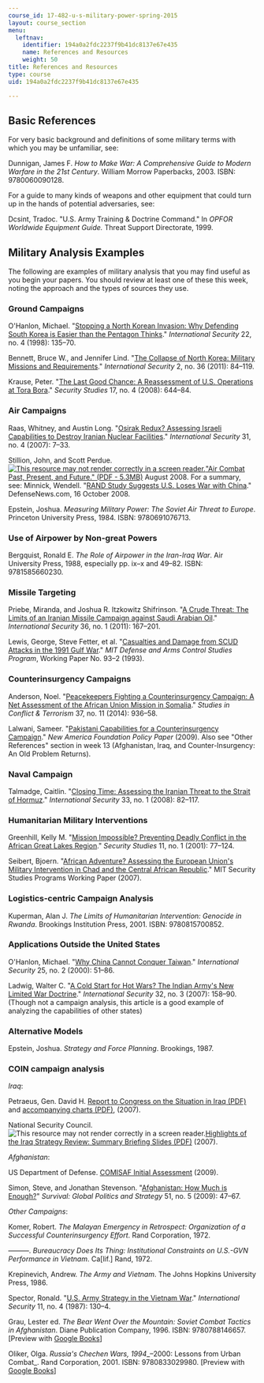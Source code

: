 ```yaml
---
course_id: 17-482-u-s-military-power-spring-2015
layout: course_section
menu:
  leftnav:
    identifier: 194a0a2fdc2237f9b41dc8137e67e435
    name: References and Resources
    weight: 50
title: References and Resources
type: course
uid: 194a0a2fdc2237f9b41dc8137e67e435

---
```


Basic References
----------------

For very basic background and definitions of some military terms with which you may be unfamiliar, see:

Dunnigan, James F. _How to Make War: A Comprehensive Guide to Modern Warfare in the 21st Century_. William Morrow Paperbacks, 2003. ISBN: 9780060090128.

For a guide to many kinds of weapons and other equipment that could turn up in the hands of potential adversaries, see:

Dcsint, Tradoc. "U.S. Army Training & Doctrine Command." In _OPFOR Worldwide Equipment Guide._ Threat Support Directorate, 1999.

Military Analysis Examples
--------------------------

The following are examples of military analysis that you may find useful as you begin your papers. You should review at least one of these this week, noting the approach and the types of sources they use.

### Ground Campaigns

O'Hanlon, Michael. "[Stopping a North Korean Invasion: Why Defending South Korea is Easier than the Pentagon Thinks](http://www.jstor.org/stable/2539242)." _International Security_ 22, no. 4 (1998): 135–70.

Bennett, Bruce W., and Jennifer Lind. "[The Collapse of North Korea: Military Missions and Requirements](http://belfercenter.ksg.harvard.edu/publication/21393/collapse_of_north_korea.html)." _International Security_ 2, no. 36 (2011): 84–119.

Krause, Peter. "[The Last Good Chance: A Reassessment of U.S. Operations at Tora Bora](http://dx.doi.org/10.1080/09636410802508030)." _Security Studies_ 17, no. 4 (2008): 644–84.

### Air Campaigns

Raas, Whitney, and Austin Long. "[Osirak Redux? Assessing Israeli Capabilities to Destroy Iranian Nuclear Facilities](http://belfercenter.ksg.harvard.edu/publication/850/osirak_redux_assessing_israeli_capabilities_to_destroy_iranian_nuclear_facilities.html)." _International Security_ 31, no. 4 (2007): 7–33.

Stillion, John, and Scott Perdue. [![This resource may not render correctly in a screen reader.](/images/inacessible.gif)](https://www.defenseindustrydaily.com/files/2008_RAND_Pacific_View_Air_Combat_Briefing.pdf)["Air Combat Past, Present, and Future." (PDF - 5.3MB)](https://www.defenseindustrydaily.com/files/2008_RAND_Pacific_View_Air_Combat_Briefing.pdf) August 2008. For a summary, see: Minnick, Wendell. "[RAND Study Suggests U.S. Loses War with China](https://www.strategypage.com/militaryforums/30-103539.aspx#startofcomments)." DefenseNews.com, 16 October 2008.

Epstein, Joshua. _Measuring Military Power: The Soviet Air Threat to Europe_. Princeton University Press, 1984. ISBN: 9780691076713.

### Use of Airpower by Non-great Powers

Bergquist, Ronald E. _The Role of Airpower in the Iran-Iraq War_. Air University Press, 1988, especially pp. ix–x and 49–82. ISBN: 9781585660230.

### Missile Targeting

Priebe, Miranda, and Joshua R. Itzkowitz Shifrinson. "[A Crude Threat: The Limits of an Iranian Missile Campaign against Saudi Arabian Oil](http://dx.doi.org/10.1162/ISEC_a_00048)." _International Security_ 36, no. 1 (2011): 167–201.

Lewis, George, Steve Fetter, et al. "[Casualties and Damage from SCUD Attacks in the 1991 Gulf War](http://www.isn.ethz.ch/Digital-Library/Publications/Detail/?lang=en&id=19691)." _MIT Defense and Arms Control Studies Program_, Working Paper No. 93–2 (1993).

### Counterinsurgency Campaigns

Anderson, Noel. "[Peacekeepers Fighting a Counterinsurgency Campaign: A Net Assessment of the African Union Mission in Somalia](http://dx.doi.org/10.1080/1057610X.2014.952260)." _Studies in Conflict & Terrorism_ 37, no. 11 (2014): 936–58.

Lalwani, Sameer. "[Pakistani Capabilities for a Counterinsurgency Campaign](https://gpspakistan.wordpress.com/2009/09/18/pakistani-capabilities-for-a-counterinsurgency-campaign-a-net-assessment/)." _New America Foundation Policy Paper_ (2009). Also see "Other References" section in week 13 (Afghanistan, Iraq, and Counter-Insurgency: An Old Problem Returns).

### Naval Campaign

Talmadge, Caitlin. "[Closing Time: Assessing the Iranian Threat to the Strait of Hormuz](http://belfercenter.ksg.harvard.edu/publication/18409/closing_time.html)." _International Security_ 33, no. 1 (2008): 82–117.

### Humanitarian Military Interventions

Greenhill, Kelly M. "[Mission Impossible? Preventing Deadly Conflict in the African Great Lakes Region](http://dx.doi.org/10.1080/714005314)." _Security Studies_ 11, no. 1 (2001): 77–124.

Seibert, Bjoern. "[African Adventure? Assessing the European Union's Military Intervention in Chad and the Central African Republic](http://www.isn.ethz.ch/Digital-Library/Publications/Detail/?lng=en&id=57310)." MIT Security Studies Programs Working Paper (2007).

### Logistics-centric Campaign Analysis

Kuperman, Alan J. _The Limits of Humanitarian Intervention: Genocide in Rwanda_. Brookings Institution Press, 2001. ISBN: 9780815700852.

### Applications Outside the United States

O'Hanlon, Michael. "[Why China Cannot Conquer Taiwan](http://www.jstor.org/stable/2626753)." _International Security_ 25, no. 2 (2000): 51–86.

Ladwig, Walter C. "[A Cold Start for Hot Wars? The Indian Army's New Limited War Doctrine](http://belfercenter.ksg.harvard.edu/publication/17972/cold_start_for_hot_wars_the_indian_armys_new_limited_war_doctrine.html)." _International Security_ 32, no. 3 (2007): 158–90. (Though not a campaign analysis, this article is a good example of analyzing the capabilities of other states)

### Alternative Models

Epstein, Joshua. _Strategy and Force Planning_. Brookings, 1987.

### COIN campaign analysis

_Iraq_:

Petraeus, Gen. David H. [Report to Congress on the Situation in Iraq (PDF)](http://www.comw.org/warreport/fulltext/070911petraeus.pdf) and [accompanying charts (PDF)](http://www.longwarjournal.org/multimedia/General%20Petraeus%20Testimony%20Slides%2010%20September%202007.pdf), (2007).

National Security Council. ![This resource may not render correctly in a screen reader.](/images/inacessible.gif)[Highlights of the Iraq Strategy Review: Summary Briefing Slides (PDF)](https://2001-2009.state.gov/documents/organization/78696.pdf) (2007).

_Afghanistan_:

US Department of Defense. [COMISAF Initial Assessment](http://www.washingtonpost.com/wp-dyn/content/article/2009/09/21/AR2009092100110.html) (2009).

Simon, Steve, and Jonathan Stevenson. "[Afghanistan: How Much is Enough?](https://www.iiss.org/en/publications/survival/sections/2009-5f8e/survival--global-politics-and-strategy-october-november-2009-ce61/51-5-05-simon-and-stevenson-2b92)" _Survival: Global Politics and Strategy_ 51, no. 5 (2009): 47–67.

_Other Campaigns_:

Komer, Robert. _The Malayan Emergency in Retrospect: Organization of a Successful Counterinsurgency Effort_. Rand Corporation, 1972.

———. _Bureaucracy Does Its Thing: Institutional Constraints on U.S.-GVN Performance in Vietnam_. Ca\[lif.\] Rand, 1972.

Krepinevich, Andrew. _The Army and Vietnam_. The Johns Hopkins University Press, 1986.

Spector, Ronald. "[U.S. Army Strategy in the Vietnam War](http://www.jstor.org/stable/2538840)." _International Security_ 11, no. 4 (1987): 130–4.

Grau, Lester ed. _The Bear Went Over the Mountain: Soviet Combat Tactics in Afghanistan_. Diane Publication Company, 1996. ISBN: 9780788146657. \[Preview with [Google Books](http://books.google.com/books?id=yOtThPNqKP8C&pg=PAfrontcover)\]

Oliker, Olga. _Russia's Chechen Wars, 1994__–2000: Lessons from Urban Combat_. Rand Corporation, 2001. ISBN: 9780833029980. \[Preview with [Google Books](http://books.google.com/books?id=N9CJ1NqNQzwC&pg=Pafrontcover)\]